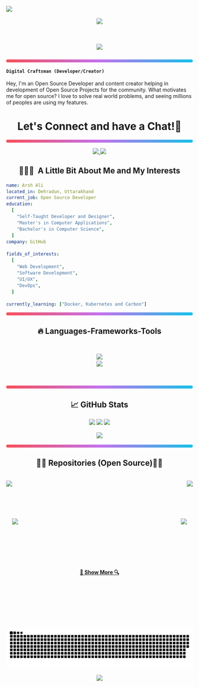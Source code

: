 ![](https://user-images.githubusercontent.com/40994679/193735642-4d9789f0-209e-4598-aec8-7357976989c8.png)

<p align="center">
  <img src="https://capsule-render.vercel.app/api?type=waving&color=gradient&text=HEY!&height=120&section=header"/>
</p>

<h1 align="center">
  <a href="https://git.io/typing-svg">
    <img src="https://readme-typing-svg.demolab.com?font=Rock+Salt&size=33&pause=900000&color=7BF7ED&center=true&vCenter=true&width=435&height=100&lines=🏄‍I'm+Arsh+Ergon!">
    <!-- for the future will be using Arabic -->
    <!-- <img src="https://readme-typing-svg.demolab.com?font=Amiri+Quran&size=32&pause=900000&color=ffffff&center=true&vCenter=true&width=435&height=50&lines=أرش"> -->

  </a>
</h1>

<div style="height: 8px; background: linear-gradient(to right, #f64f59, #c471ed, #12c2e9); border-radius:25px;width:100%;margin-bottom:10px"></div>

**`Digital Craftsman (Developer/Creator)`** 
<br/><br/>
Hey, I'm an Open Source Developer and content creator helping in development of Open Source Projects for the community. What motivates me for open source? I love to solve real world problems, and seeing millions of peoples are using my features.


<h1 align="center">
  Let's Connect and have a Chat!💬
</h1>
<div style="height: 8px; background: linear-gradient(to right, #f64f59, #c471ed, #12c2e9); border-radius:25px;width:100%;margin-bottom:15px"></div>
<p align="center">
<a href="https://www.linkedin.com/in/arshergon/">
  <img height="50" src="https://user-images.githubusercontent.com/46517096/166973395-19676cd8-f8ec-4abf-83ff-da8243505b82.png"/>
</a>
<a href="https://www.instagram.com/arshergon/">
  <img height="50" src="https://user-images.githubusercontent.com/46517096/166974368-9798f39f-1f46-499c-b14e-81f0a3f83a06.png"/>
</a>
</p>

<h2 align="center"> 👨🏻‍💻 &nbsp;A Little Bit About Me and My Interests</h2>

```yaml
name: Arsh Ali
located_in: Dehradun, Uttarakhand
current_job: Open Source Developer
education:
  [
    "Self-Taught Developer and Designer",
    "Master's in Computer Applications",
    "Bachelor's in Computer Science",
  ]
company: GitHub

fields_of_interests:
  [
    "Web Development",
    "Software Development",
    "UI/UX",
    "DevOps",
  ]
  
currently_learning: ["Docker, Kubernetes and Carbon"]
```
  
 
<div style="height: 8px; background: linear-gradient(to right, #f64f59, #c471ed, #12c2e9); border-radius:25px;width:100%;margin-bottom:10px"></div>
<h2 align="center">🔥 Languages-Frameworks-Tools</h2>
<br>
<p align="center">
  <a href="https://skillicons.dev">
    <img src="https://skillicons.dev/icons?i=git,react,nodejs,github,python,vue,javascript,css,express,styledcomponents,nextjs,graphql" /><br>
    <img src="https://skillicons.dev/icons?i=angular,bootstrap,mongodb,mysql,django,html,blender,ae,linux,vscode,heroku,figma,gradle,java" />

  </a>
</p>
<br>
<br>
<div style="height: 8px; background: linear-gradient(to right, #f64f59, #c471ed, #12c2e9); border-radius:25px;width:100%;margin-bottom:10px"></div>
<h2 align="center"> 📈 GitHub Stats </h2>

<p align="center">
 <img width="200px"src="https://user-images.githubusercontent.com/40994679/193740769-fc39c7fc-45d3-49c1-91b5-3d9f607c061b.png">
 <img width="400px" src="https://github-readme-stats.vercel.app/api/top-langs/?username=arshergon&layout=compact&theme=radical&custom_title=Languages" /> 
 <img width="200px"src="https://user-images.githubusercontent.com/40994679/193740769-fc39c7fc-45d3-49c1-91b5-3d9f607c061b.png">
 <br>
 <br>
 <img width="600px"src="https://activity-graph.herokuapp.com/graph?username=arshergon&theme=redical">
 
</p>

<div style="height: 8px; background: linear-gradient(to right, #f64f59, #c471ed, #12c2e9); border-radius:25px;width:100%;margin-bottom:10px"></div>
<h2 align="center">👨‍💻 Repositories (Open Source)👨‍💻</h2>
<br>
<div width="100%" align="center">
  <a align="right" href="https://github.com/ArshErgon/Novu" title="Data Structures"><img align="left" height="115" src="https://github-readme-stats.vercel.app/api/pin/?username=ArshErgon&repo=Novu&theme=react&border_color=61dafb&border_radius=10"></a>
  <a align="left" href="https://github.com/ArshErgon/state-channel-demo" title="Chat & Fresh"><img align="right" height="115" src="https://github-readme-stats.vercel.app/api/pin/?username=ArshErgon&repo=state-channel-demo&theme=react&border_color=61dafb&border_radius=10"></a>
</div>
<br/><br/><br/><br/><br/><br/>
<div width="100%" align="center">
  <a align="left" href="https://github.com/ArshErgon/ArshErgon" title="Expense Tracker"><img align="left" height="115" src="https://github-readme-stats.vercel.app/api/pin/?username=ArshErgon&repo=ArshErgon&theme=react&border_color=61dafb&border_radius=10"></a>
  <a align="right" href="https://github.com/ArshErgon/Programming-Free-E-Books" title="Copy&Move Forgery Detection With DCT"><img align="right" height="115" src="https://github-readme-stats.vercel.app/api/pin/?username=ArshErgon&repo=Programming-Free-E-Books&theme=react&border_color=61dafb&border_radius=10"></a>
</div>

<br><br><br><br><br><br>

<h4 align="center">
  <a href="https://github.com/ArshErgon?tab=repositories" title="Show Repositories">🔎 Show More 🔍</a>
</h4>

<br><br><br><br><br><br>

 ![mishmanners snake gif](https://github.com/mishmanners/MishManners/blob/output/github-contribution-grid-snake.svg)


<p align="center">
  <img src="https://capsule-render.vercel.app/api?type=waving&color=gradient&height=120&width=100%&section=footer"/>
</p>

